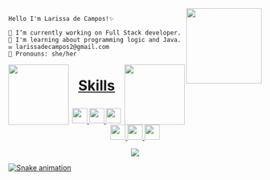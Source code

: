 
</h1> <img align="right" height="150" src="https://media.giphy.com/media/PgLLtnqHts1woXeKpy/giphy.gif"/>
<div>
  
 ```
Hello I'm Larissa de Campos!✨ 

🔭 I’m currently working on Full Stack developer.  
🌱 I'm learning about programming logic and Java.
✉ larissadecampos2@gmail.com
🦄 Pronouns: she/her

```
 

<p align="center">  
  <a href="http://github.com/larissadecampos">
  <img align="left" height="120em" src="http://github-readme-stats.vercel.app/api?username=larissadecampos&show_icons=true&theme=dracula&include_all_commits=true&count_private=true"/>
  <img align="right"height="120em" src="https://github-readme-stats.vercel.app/api/top-langs/?username=larissadecampos&layout=compact&langs_count=16&theme=dracula"/>
</p>    
</div>


<h1><p align="center">Skills</h1>
<p align="center">  

<img src="https://cdn.jsdelivr.net/gh/devicons/devicon/icons/html5/html5-original.svg" width="30" height="30"/> 
<img src="https://cdn.jsdelivr.net/gh/devicons/devicon/icons/css3/css3-original.svg" width="30" height="30"/>
<img src="https://cdn.jsdelivr.net/gh/devicons/devicon/icons/javascript/javascript-original.svg" width="30" height="30"/>
<img src="https://cdn.jsdelivr.net/gh/devicons/devicon/icons/java/java-original.svg" width="30" height="30" />
<img src="https://cdn.jsdelivr.net/gh/devicons/devicon/icons/spring/spring-original.svg" width="30" height="30"/>
<img src="https://cdn.jsdelivr.net/gh/devicons/devicon/icons/mysql/mysql-original.svg" width="30" height="30"/>

</h1>
</div>
</p>


<p align="center"><img alingn="center" src="https://profile-counter.glitch.me/larissadecampos/count.svg" /></p>
                                     
 ![Snake animation](https://github.com/larissadecampos/larissadecampos/blob/output/github-contribution-grid-snake.svg)
